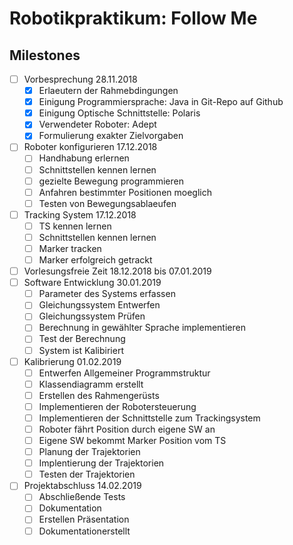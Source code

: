 # Robotikpraktikum: Follow Me

## Milestones
- [ ] Vorbesprechung 28.11.2018
  - [x] Erlaeutern der Rahmebdingungen
  - [x] Einigung Programmiersprache: Java in Git-Repo auf Github
  - [x] Einigung Optische Schnittstelle: Polaris
  - [x] Verwendeter Roboter: Adept
  - [x] Formulierung exakter Zielvorgaben
- [ ] Roboter konfigurieren 17.12.2018
  - [ ] Handhabung erlernen
  - [ ] Schnittstellen kennen lernen
  - [ ] gezielte Bewegung programmieren
  - [ ] Anfahren bestimmter Positionen moeglich
  - [ ] Testen von Bewegungsablaeufen
- [ ] Tracking System 17.12.2018
  - [ ] TS kennen lernen
  - [ ] Schnittstellen kennen lernen
  - [ ] Marker tracken
  - [ ] Marker erfolgreich getrackt
- [ ] Vorlesungsfreie Zeit 18.12.2018 bis 07.01.2019
- [ ] Software Entwicklung 30.01.2019
  - [ ] Parameter des Systems erfassen
  - [ ] Gleichungssystem Entwerfen
  - [ ] Gleichungssystem Prüfen
  - [ ] Berechnung in gewählter Sprache implementieren
  - [ ] Test der Berechnung
  - [ ] System ist Kalibiriert
- [ ] Kalibrierung 01.02.2019
  - [ ] Entwerfen Allgemeiner Programmstruktur
  - [ ] Klassendiagramm erstellt
  - [ ] Erstellen des Rahmengerüsts
  - [ ] Implementieren der Robotersteuerung
  - [ ] Implementieren der Schnittstelle zum Trackingsystem
  - [ ] Roboter fährt Position durch eigene SW an
  - [ ] Eigene SW bekommt Marker Position vom TS
  - [ ] Planung der Trajektorien
  - [ ] Implentierung der Trajektorien
  - [ ] Testen der Trajektorien
- [ ] Projektabschluss 14.02.2019
  - [ ] Abschließende Tests
  - [ ] Dokumentation
  - [ ] Erstellen Präsentation
  - [ ] Dokumentationerstellt
